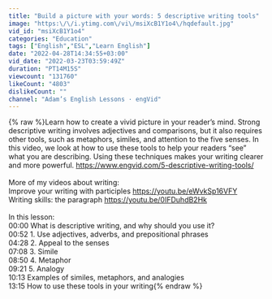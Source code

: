 ```yaml
---
title: "Build a picture with your words: 5 descriptive writing tools"
image: "https:\/\/i.ytimg.com\/vi\/msiXcB1Y1o4\/hqdefault.jpg"
vid_id: "msiXcB1Y1o4"
categories: "Education"
tags: ["English","ESL","Learn English"]
date: "2022-04-28T14:34:55+03:00"
vid_date: "2022-03-23T03:59:49Z"
duration: "PT14M15S"
viewcount: "131760"
likeCount: "4803"
dislikeCount: ""
channel: "Adam’s English Lessons · engVid"
---
```

{% raw %}Learn how to create a vivid picture in your reader’s mind. Strong descriptive writing involves adjectives and comparisons, but it also requires other tools, such as metaphors, similes, and attention to the five senses. In this video, we look at how to use these tools to help your readers “see” what you are describing. Using these techniques makes your writing clearer and more powerful. <a rel="nofollow" target="blank" href="https://www.engvid.com/5-descriptive-writing-tools/">https://www.engvid.com/5-descriptive-writing-tools/</a><br /><br />More of my videos about writing:<br />Improve your writing with participles <a rel="nofollow" target="blank" href="https://youtu.be/eWvkSp16VFY">https://youtu.be/eWvkSp16VFY</a><br />Writing skills: the paragraph <a rel="nofollow" target="blank" href="https://youtu.be/0IFDuhdB2Hk">https://youtu.be/0IFDuhdB2Hk</a><br /><br />In this lesson: <br />00:00 What is descriptive writing, and why should you use it? <br />00:52 1. Use adjectives, adverbs, and prepositional phrases <br />04:28 2. Appeal to the senses <br />07:08 3. Simile <br />08:50 4. Metaphor <br />09:21 5. Analogy <br />10:13 Examples of similes, metaphors, and analogies <br />13:15 How to use these tools in your writing{% endraw %}

